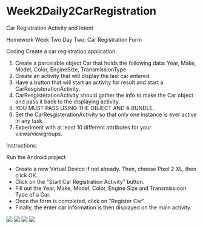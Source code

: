 # Week2Daily2CarRegistration
Car Registration Activity and Intent

Homework Week Two Day Two: Car Registration Form

Coding
Create a car registration application.  
1. Create a parcelable object Car that holds the following data: Year, Make, Model, Color, EngineSize, TransmissionType
2. Create an activity that will display the last car entered.  
3. Have a button that will start an activity for result and start a CarResgisterationActivity.
4. CarResgisterationActivity should gather the info to make the Car object and pass it back to the displaying activity.
5. YOU MUST PASS USING THE OBJECT AND A BUNDLE.
6. Set the CarResgisterationActivity so that only one instance is ever active in any task.
7. Experiment with at least 10 different attributes for your views/viewgroups.

Instructions:

Run the Android project
- Create a new Virtual Device if not already. Then, choose Pixel 2 XL, then click OK.
- Click on the "Start Car Registration Activity" button.
- Fill out the Year, Make, Model, Color, Engine Size and Transmissioon Type of a Car.
- Once the form is completed, click on "Register Car".
- Finally, the enter car information is then displayed on the main activity.

![](screenshots/MainActivity.png)
![](screenshots/CarRegistrationForm.png)
![](screenshots/Car1.png)
![](screenshots/Car1Display.png)
